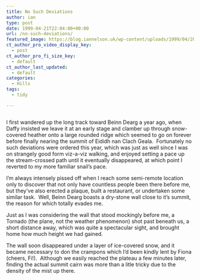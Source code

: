 ```yaml
---
title: No Such Deviations
author: ian
type: post
date: 1999-04-21T22:04:00+00:00
url: /no-such-deviations/
featured_image: https://blog.iannelson.uk/wp-content/uploads/1999/04/2013_03_04_22_25_45.jpg
ct_author_pro_video_display_key:
  - post
ct_author_pro_fi_size_key:
  - default
ct_author_last_updated:
  - default
categories:
  - Hills
tags:
  - tidy

---
```

<figure class="kg-card kg-image-card"><img decoding="async" src="https://blog.iannelson.uk/wp-content/uploads/1999/04/2013_03_04_22_25_45-1.jpg" class="kg-image" alt loading="lazy" /></figure> 

I first wandered up the long track toward Beinn Dearg a year ago, when Daffy insisted we leave it at an early stage and clamber up through snow-covered heather onto a large rounded ridge which seemed to go on forever before finally nearing the summit of Eididh nan Clach Geala.  Fortunately no such deviations were ordered this year, which was just as well since I was on strangely good form viz-a-viz walking, and enjoyed setting a pace up the stream-crossed path until it eventually disappeared, at which point I reverted to my more familiar snail&#8217;s pace.

I&#8217;m always intensely pissed off when I reach some semi-remote location only to discover that not only have countless people been there before me, but they&#8217;ve also erected a plaque, built a restaurant, or undertaken some similar task.  Well, Beinn Dearg boasts a dry-stone wall close to it&#8217;s summit, the reason for which totally evades me.

Just as I was considering the wall that stood mockingly before me, a Tornado (the plane, not the weather phenomenon) shot past beneath us, a short distance away, which was quite a spectacular sight, and brought home how much height we had gained.

The wall soon disappeared under a layer of ice-covered snow, and it became necessary to don the crampons which I&#8217;d been kindly lent by Fiona (cheers, Fi!).  Although we easily reached the plateau a few minutes later, finding the actual summit cairn was more than a litle tricky due to the density of the mist up there.<figure class="kg-card kg-image-card">

<img decoding="async" src="https://blog.iannelson.uk/wp-content/uploads/2023/08/2013_03_04_22_25_51.jpg" class="kg-image" alt loading="lazy" /> </figure>